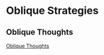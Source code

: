 # Oblique Strategies

## Oblique Thoughts 

[Oblique Thoughts](https://github.com/EvaMariaGarcia/obliquestrategies/blob/gh-pages/obliquestrategies.html)